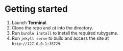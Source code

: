 # Getting started

1. Launch **Terminal**.
1. Clone the repo and `cd` into the directory.
1. Run `bundle install` to install the required rubygems.
1. Run `jekyll serve` to build and access the site at `http://127.0.0.1:35729`.

